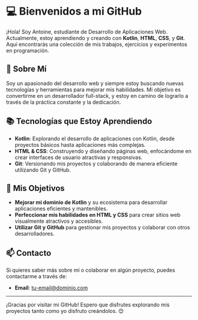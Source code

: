 # 💻 Bienvenidos a mi GitHub

¡Hola! Soy Antoine, estudiante de Desarrollo de Aplicaciones Web. Actualmente, estoy aprendiendo y creando con **Kotlin**, **HTML**, **CSS**, y **Git**. Aquí encontrarás una colección de mis trabajos, ejercicios y experimentos en programación.

## 🌟 Sobre Mí

Soy un apasionado del desarrollo web y siempre estoy buscando nuevas tecnologías y herramientas para mejorar mis habilidades. Mi objetivo es convertirme en un desarrollador full-stack, y estoy en camino de lograrlo a través de la práctica constante y la dedicación.

## 📚 Tecnologías que Estoy Aprendiendo

- **Kotlin**: Explorando el desarrollo de aplicaciones con Kotlin, desde proyectos básicos hasta aplicaciones más complejas.
- **HTML & CSS**: Construyendo y diseñando páginas web, enfocándome en crear interfaces de usuario atractivas y responsivas.
- **Git**: Versionando mis proyectos y colaborando de manera eficiente utilizando Git y GitHub.

## 🎯 Mis Objetivos

- **Mejorar mi dominio de Kotlin** y su ecosistema para desarrollar aplicaciones eficientes y mantenibles.
- **Perfeccionar mis habilidades en HTML y CSS** para crear sitios web visualmente atractivos y accesibles.
- **Utilizar Git y GitHub** para gestionar mis proyectos y colaborar con otros desarrolladores.

## 📫 Contacto

Si quieres saber más sobre mí o colaborar en algún proyecto, puedes contactarme a través de:

- **Email**: [tu-email@dominio.com](mailto:antoinelpez@gmail.com)

---

¡Gracias por visitar mi GitHub! Espero que disfrutes explorando mis proyectos tanto como yo disfruto creándolos. 😊
